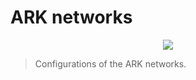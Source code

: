 # ARK networks

<p align="center">
    <img src="https://github.com/ArkEcosystem/networks/blob/master/banner.png" />
</p>

> Configurations of the ARK networks.
